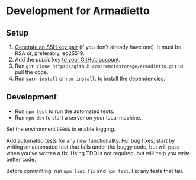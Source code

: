 # Development for Armadietto

## Setup

1. [Generate an SSH key pair](https://docs.github.com/en/authentication/connecting-to-github-with-ssh/generating-a-new-ssh-key-and-adding-it-to-the-ssh-agent) (if you don't already have one). It must be RSA or, preferably, ed25519.
2. Add the *public* key [to your GitHub account](https://docs.github.com/en/authentication/connecting-to-github-with-ssh/adding-a-new-ssh-key-to-your-github-account).
3. Run `git clone https://github.com/remotestorage/armadietto.git` to pull the code.
4. Run `yarn install` or `npm install`. to install the dependencies.

## Development

* Run `npm test` to run the automated tests. 
* Run `npm dev` to start a server on your local machine.

Set the environment `DEBUG` to enable logging.

Add automated tests for any new functionality. For bug fixes, start by writing an automated test that fails under the buggy code, but will pass when you've written a fix. Using TDD is not required, but will help you write better code.

Before committing, run `npm lint:fix` and `npm test`. Fix any tests that fail.
